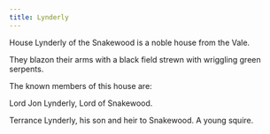 ```yaml
---
title: Lynderly
---
```


House Lynderly of the Snakewood is a noble house from the Vale.

They blazon their arms with a black field strewn with wriggling green serpents.

The known members of this house are:

Lord Jon Lynderly, Lord of Snakewood.

Terrance Lynderly, his son and heir to Snakewood. A young squire. 


